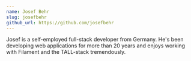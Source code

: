 ```yaml
---
name: Josef Behr
slug: josefbehr
github_url: https://github.com/josefbehr
---
```


Josef is a self-employed full-stack developer from Germany. He's been developing web applications for more than 20 years and enjoys working with Filament and the TALL-stack tremendously.
